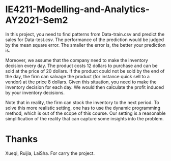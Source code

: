# IE4211-Modelling-and-Analytics-AY2021-Sem2

In this project, you need to find patterns from Data-train.csv and predict the sales for Data-test.csv. The performance of the prediction would be judged by the mean square error. The smaller the error is, the better your prediction is.
  
  Moreover, we assume that the company need to make the inventory decision every day. The product costs 12 dollars to purchase and can be sold at the price of 20 dollars. If the product could not be sold by the end of the day, the firm can salvage the product (for instance quick sell to a vendor) at the price 8 dollars. Given this situation, you need to make the inventory decision for each day. We would then calculate the profit induced by your inventory decisions.
  
  Note that in reality, the firm can stock the inventory to the next period. To solve this more realistic setting, one has to use the dynamic programming method, which is out of the scope of this course. Our setting is a reasonable simplification of the reality that can capture some insights into the problem.

# Thanks

Xueqi, Ruijia, LaiSha.
For carry the project.
